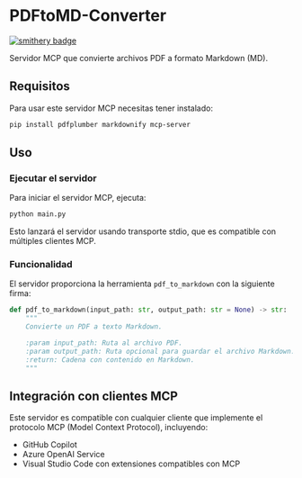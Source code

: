 # PDFtoMD-Converter
[![smithery badge](https://smithery.ai/badge/@javilujann/pdftomd-converter)](https://smithery.ai/server/@javilujann/pdftomd-converter)

Servidor MCP que convierte archivos PDF a formato Markdown (MD).

## Requisitos

Para usar este servidor MCP necesitas tener instalado:

```bash
pip install pdfplumber markdownify mcp-server
```

## Uso

### Ejecutar el servidor

Para iniciar el servidor MCP, ejecuta:

```bash
python main.py
```

Esto lanzará el servidor usando transporte stdio, que es compatible con múltiples clientes MCP.


### Funcionalidad

El servidor proporciona la herramienta `pdf_to_markdown` con la siguiente firma:

```python
def pdf_to_markdown(input_path: str, output_path: str = None) -> str:
    """
    Convierte un PDF a texto Markdown.

    :param input_path: Ruta al archivo PDF.
    :param output_path: Ruta opcional para guardar el archivo Markdown.
    :return: Cadena con contenido en Markdown.
    """
```

## Integración con clientes MCP

Este servidor es compatible con cualquier cliente que implemente el protocolo MCP (Model Context Protocol), incluyendo:

- GitHub Copilot
- Azure OpenAI Service
- Visual Studio Code con extensiones compatibles con MCP
